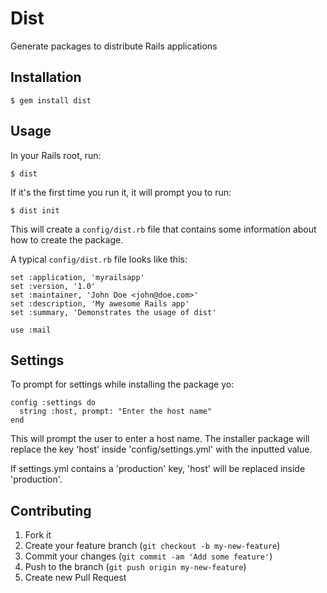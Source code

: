 # Dist

Generate packages to distribute Rails applications

## Installation

    $ gem install dist

## Usage

In your Rails root, run:

    $ dist

If it's the first time you run it, it will prompt you to run:

    $ dist init

This will create a `config/dist.rb` file that contains some information about how to create the package.

A typical `config/dist.rb` file looks like this:

    set :application, 'myrailsapp'
    set :version, '1.0'
    set :maintainer, 'John Doe <john@doe.com>'
    set :description, 'My awesome Rails app'
    set :summary, 'Demonstrates the usage of dist'

    use :mail
    
## Settings

To prompt for settings while installing the package yo:

    config :settings do
      string :host, prompt: "Enter the host name"
    end
    
This will prompt the user to enter a host name. The installer package will replace the key 'host' inside 'config/settings.yml' with the inputted value.

If settings.yml contains a 'production' key, 'host' will be replaced inside 'production'.

## Contributing

1. Fork it
2. Create your feature branch (`git checkout -b my-new-feature`)
3. Commit your changes (`git commit -am 'Add some feature'`)
4. Push to the branch (`git push origin my-new-feature`)
5. Create new Pull Request
